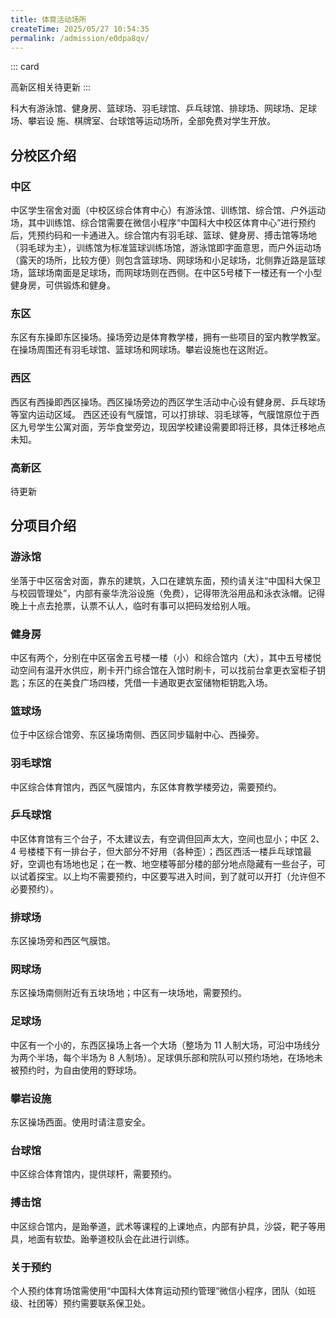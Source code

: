 ```yaml
---
title: 体育活动场所
createTime: 2025/05/27 10:54:35
permalink: /admission/e0dpa8qv/
---
```


::: card

高新区相关待更新
:::

科大有游泳馆、健身房、篮球场、羽毛球馆、乒乓球馆、排球场、网球场、足球场、攀岩设 施、棋牌室、台球馆等运动场所，全部免费对学生开放。

## 分校区介绍

### 中区

中区学生宿舍对面（中校区综合体育中心）有游泳馆、训练馆、综合馆、户外运动场，其中训练馆、综合馆需要在微信小程序“中国科大中校区体育中心”进行预约后，凭预约码和一卡通进入。综合馆内有羽毛球、篮球、健身房、搏击馆等场地（羽毛球为主），训练馆为标准篮球训练场馆，游泳馆即字面意思，而户外运动场（露天的场所，比较方便）则包含篮球场、网球场和小足球场，北侧靠近路是篮球场，篮球场南面是足球场，而网球场则在西侧。在中区5号楼下一楼还有一个小型健身房，可供锻炼和健身。

### 东区

东区有东操即东区操场。操场旁边是体育教学楼，拥有一些项目的室内教学教室。在操场周围还有羽毛球馆、篮球场和网球场。攀岩设施也在这附近。

### 西区

西区有西操即西区操场。西区操场旁边的西区学生活动中心设有健身房、乒乓球场等室内运动区域。 西区还设有气膜馆，可以打排球、羽毛球等，气膜馆原位于西区九号学生公寓对面，芳华食堂旁边，现因学校建设需要即将迁移，具体迁移地点未知。

### 高新区

待更新

## 分项目介绍

### 游泳馆

坐落于中区宿舍对面，靠东的建筑，入口在建筑东面，预约请关注“中国科大保卫与校园管理处”，内部有豪华洗浴设施（免费），记得带洗浴用品和泳衣泳帽。记得晚上十点去抢票，认票不认人，临时有事可以把码发给别人哦。

### 健身房

中区有两个，分别在中区宿舍五号楼一楼（小）和综合馆内（大），其中五号楼悦动空间有温开水供应，刷卡开门综合馆在入馆时刷卡，可以找前台拿更衣室柜子钥匙；东区的在美食广场四楼，凭借一卡通取更衣室储物柜钥匙入场。

### 篮球场

位于中区综合馆旁、东区操场南侧、西区同步辐射中心、西操旁。

### 羽毛球馆

中区综合体育馆内，西区气膜馆内，东区体育教学楼旁边，需要预约。

### 乒乓球馆

中区体育馆有三个台子，不太建议去，有空调但回声太大，空间也显小；中区 2、4 号楼楼下有一排台子，但大部分不好用（各种歪）；西区西活一楼乒乓球馆最好，空调也有场地也足；在一教、地空楼等部分楼的部分地点隐藏有一些台子，可以试着探宝。以上均不需要预约，中区要写进入时间，到了就可以开打（允许但不必要预约）。

### 排球场

东区操场旁和西区气膜馆。

### 网球场

东区操场南侧附近有五块场地；中区有一块场地，需要预约。

### 足球场

中区有一个小的，东西区操场上各一个大场（整场为 11 人制大场，可沿中场线分为两个半场，每个半场为 8 人制场）。足球俱乐部和院队可以预约场地，在场地未被预约时，为自由使用的野球场。

### 攀岩设施

东区操场西面。使用时请注意安全。

### 台球馆

中区综合体育馆内，提供球杆，需要预约。

### 搏击馆

中区综合馆内，是跆拳道，武术等课程的上课地点，内部有护具，沙袋，靶子等用具，地面有软垫。跆拳道校队会在此进行训练。

### 关于预约

个人预约体育场馆需使用“中国科大体育运动预约管理”微信小程序，团队（如班级、社团等）预约需要联系保卫处。
